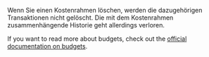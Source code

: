 Wenn Sie einen Kostenrahmen löschen, werden die dazugehörigen Transaktionen nicht gelöscht. Die mit dem Kostenrahmen zusammenhängende Historie geht allerdings verloren.

If you want to read more about budgets, check out the [official documentation on budgets](https://docs.firefly-iii.org/concepts/budgets).
